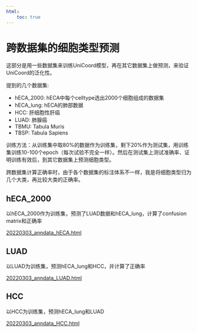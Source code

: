 ```yaml
---
html:
    toc: true
---
```


# 跨数据集的细胞类型预测
这部分是用一些数据集来训练UniCoord模型，再在其它数据集上做预测，来验证UniCoord的泛化性。

提到的几个数据集:

* hECA_2000: hECA中每个celltype选出2000个细胞组成的数据集
* hECA_lung: hECA的肺部数据
* HCC: 肝细胞性肝癌
* LUAD: 肺腺癌
* TBMU: Tabula Muris
* TBSP: Tabula Sapiens

训练方法：从训练集中取80%的数据作为训练集，剩下20%作为测试集，用训练集训练10-100个epoch（每次试验不完全一样）。然后在测试集上测试准确率、证明训练有效后，到其它数据集上预测细胞类型。

跨数据集计算正确率时，由于各个数据集的标注体系不一样，我是将细胞类型归为几个大类，再比较大类的正确率。

## hECA_2000 

以hECA_2000作为训练集，预测了LUAD数据和hECA_lung，计算了confusion matrix和正确率

[20220303_anndata_hECA.html](./file/20220303_anndata_hECA/20220303_anndata_hECA.html)

## LUAD

以LUAD为训练集，预测hECA_lung和HCC，并计算了正确率

[20220303_anndata_LUAD.html](./file/20220303_anndata_LUAD/20220303_anndata_LUAD.html)

## HCC

以HCC为训练集，预测hECA_lung和LUAD

[20220303_anndata_HCC.html](./file/20220303_anndata_HCC/20220303_anndata_HCC.html)

